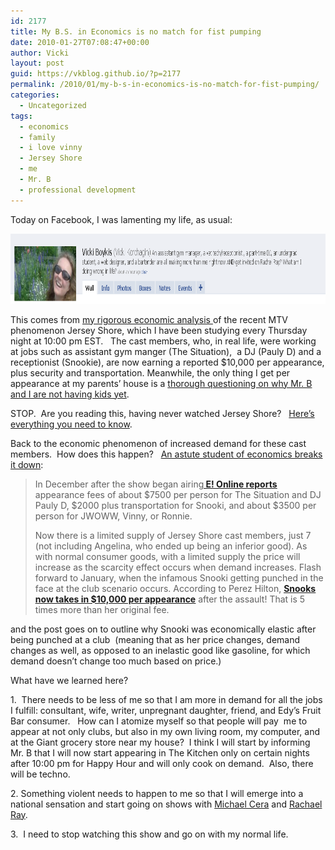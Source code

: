 ```yaml
---
id: 2177
title: My B.S. in Economics is no match for fist pumping
date: 2010-01-27T07:08:47+00:00
author: Vicki
layout: post
guid: https://vkblog.github.io/?p=2177
permalink: /2010/01/my-b-s-in-economics-is-no-match-for-fist-pumping/
categories:
  - Uncategorized
tags:
  - economics
  - family
  - i love vinny
  - Jersey Shore
  - me
  - Mr. B
  - professional development
---
```

Today on Facebook, I was lamenting my life, as usual:

<p style="text-align: center;">
  <a href="https://raw.githubusercontent.com/vkblog/vkblog.github.io/master/public/img/2010/01/jerseyunfair.png"><img class="aligncenter size-full wp-image-2179" title="jerseyunfair" src="https://raw.githubusercontent.com/vkblog/vkblog.github.io/master/public/img/2010/01/jerseyunfair.png" alt="" width="700" height="112" /></a>
</p>

<p style="text-align: left;">
  This comes from <a href="http://gothamist.com/2010/01/23/jersey_shore_cast_wants_more_money.php">my rigorous economic analysis </a>of the recent MTV phenomenon Jersey Shore, which I have been studying every Thursday night at 10:00 pm EST.   The cast members, who, in real life, were working at jobs such as assistant gym manger (The Situation),  a DJ (Pauly D) and a receptionist (Snookie), are now earning a reported $10,000 per appearance, plus security and transportation. Meanwhile, the only thing I get per appearance at my parents&#8217; house is a <a href="https://vkblog.github.io/2009/09/30/my-unborn-children-are-annoying-me/">thorough questioning on why Mr. B and I are not having kids yet</a>.
</p>

<p style="text-align: left;">
  STOP.  Are you reading this, having never watched Jersey Shore?   <a href="http://www.youtube.com/watch?v=lmLiryM-0Ys">Here&#8217;s everything you need to know</a>.
</p>

<p style="text-align: left;">
  Back to the economic phenomenon of increased demand for these cast members.  How does this happen?   <a href="http://econmemoirs.blogspot.com/2010/01/jersey-shore-conomics.html">An astute student of economics breaks it down</a>:
</p>

> <p style="text-align: left;">
>   In December after the show began airing<a href="http://www.eonline.com/uberblog/hwood_party_girl/b159003_whats_it_cost_party_with_jersey_shore.html"><strong><span style="text-decoration: underline;"> E! Online reports</span></strong></a> appearance fees of about $7500 per person for The Situation and DJ Pauly D, $2000 plus transportation for Snooki, and about $3500 per person for JWOWW, Vinny, or Ronnie.
> </p>
> 
> Now there is a limited supply of Jersey Shore cast members, just 7 (not including Angelina, who ended up being an inferior good). As with normal consumer goods, with a limited supply the price will increase as the scarcity effect occurs when demand increases. Flash forward to January, when the infamous Snooki getting punched in the face at the club scenario occurs. According to Perez Hilton, [**<span style="text-decoration: underline;">Snooks now takes in $10,000 per appearance</span>**](http://perezhilton.com/2010-01-13-nookis-raking-it-in-post-punch) after the assault! That is 5 times more than her original fee.

<p style="text-align: left;">
  and the post goes on to outline why Snooki was economically elastic after being punched at a club  (meaning that as her price changes, demand changes as well, as opposed to an inelastic good like gasoline, for which demand doesn&#8217;t change too much based on price.)
</p>

<p style="text-align: left;">
  What have we learned here?
</p>

<p style="text-align: left;">
  1.  There needs to be less of me so that I am more in demand for all the jobs I fulfill: consultant, wife, writer, unpregnant daughter, friend, and Edy&#8217;s Fruit Bar consumer.   How can I atomize myself so that people will pay  me to appear at not only clubs, but also in my own living room, my computer, and at the Giant grocery store near my house?  I think I will start by informing Mr. B that I will now start appearing in The Kitchen only on certain nights after 10:00 pm for Happy Hour and will only cook on demand.  Also, there will be techno.
</p>

<p style="text-align: left;">
  2. Something violent needs to happen to me so that I will emerge into a national sensation and start going on shows with <a href="http://www.youtube.com/watch?v=RaRcVT604_0">Michael Cera</a> and <a href="http://www.youtube.com/watch?v=le0hTQ_e89g">Rachael Ray</a>.
</p>

<p style="text-align: left;">
  3.  I need to stop watching this show and go on with my normal life.
</p>

<p style="text-align: left;">
  <p style="text-align: left;">